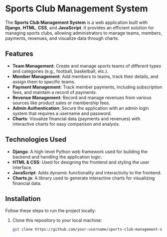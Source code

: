 # Sports Club Management System

The **Sports Club Management System** is a web application built with **Django**, **HTML**, **CSS**, and **JavaScript**. It provides an efficient solution for managing sports clubs, allowing administrators to manage teams, members, payments, revenues, and visualize data through charts.

## Features

- **Team Management**: Create and manage sports teams of different types and categories (e.g., football, basketball, etc.).
- **Member Management**: Add members to teams, track their details, and assign them to specific teams.
- **Payment Management**: Track member payments, including subscription fees, and maintain a record of payments.
- **Revenue Management**: Record and manage revenues from various sources like product sales or membership fees.
- **Admin Authentication**: Secure the application with an admin login system that requires a username and password.
- **Charts**: Visualize financial data (payments and revenues) with interactive charts for easy comparison and analysis.

## Technologies Used

- **Django**: A high-level Python web framework used for building the backend and handling the application logic.
- **HTML & CSS**: Used for designing the frontend and styling the user interface.
- **JavaScript**: Adds dynamic functionality and interactivity to the frontend.
- **Charts.js**: A library used to generate interactive charts for visualizing financial data.

## Installation

Follow these steps to run the project locally:

1. Clone this repository to your local machine:
   ```bash
   git clone https://github.com/your-username/sports-club-management-system.git
